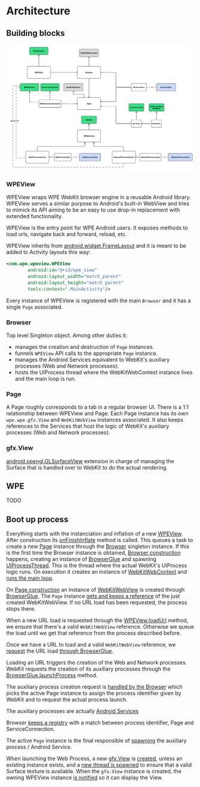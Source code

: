 # Architecture

## Building blocks

![high_level_design.png](./images/high_level_design.png)

### WPEView
WPEView wraps WPE WebKit browser engine in a reusable Android library.
WPEView serves a similar purpose to Android's built-in WebView and tries to mimick its API aiming
to be an easy to use drop-in replacement with extended functionality.

WPEView is the entry point for WPE Android users. It exposes methods to load urls, navigate back
and forward, reload, etc.

WPEView inherits from [android.widget.FrameLayout](https://developer.android.com/reference/kotlin/android/widget/FrameLayout)
and it is meant to be added to Activity layouts this way:

```xml
<com.wpe.wpeview.WPEView
        android:id="@+id/wpe_view"
        android:layout_width="match_parent"
        android:layout_height="match_parent"
        tools:context=".MainActivity"/>
```

Every instance of WPEView is registered with the main `Browser` and it has a single `Page` associated.

### Browser
Top level Singleton object. Among other duties it:

- manages the creation and destruction of `Page` instances.
- funnels `WPEView` API calls to the appropriate `Page` instance.
- manages the Android Services equivalent to WebKit's auxiliary processes (Web and Network processes).
- hosts the UIProcess thread where the WebKitWebContext instance lives and the main loop is run.

### Page
A Page roughly corresponds to a tab in a regular browser UI.
There is a 1:1 relationship between WPEView and Page.
Each Page instance has its own `wpe.wpe.gfx.View` and `WebKitWebView` instances associated.
It also keeps references to the Services that host the logic of WebKit's auxiliary
processes (Web and Network processes).

### gfx.View
[android.opengl.GLSurfaceView](https://developer.android.com/reference/android/opengl/GLSurfaceView?hl=en)
extension in charge of managing the Surface that is handled over to WebKit to do the actual rendering.

## WPE

TODO

## Boot up process

Everything starts with the instanciation and inflation of a new [WPEView](https://gitlab.igalia.com/teams/webkit/wpe-android/-/blob/948e2ed2f1f79cf51256a44ed93b80a10c466a2f/wpe/src/main/java/com/wpe/wpeview/WPEView.java#L25). 
After construction its [onFinishInflate](https://gitlab.igalia.com/teams/webkit/wpe-android/-/blob/948e2ed2f1f79cf51256a44ed93b80a10c466a2f/wpe/src/main/java/com/wpe/wpeview/WPEView.java#L40) 
method is called. This queues a task to create a new [Page](https://gitlab.igalia.com/teams/webkit/wpe-android/-/blob/948e2ed2f1f79cf51256a44ed93b80a10c466a2f/wpe/src/main/java/com/wpe/wpeview/WPEView.java#L40) 
instance through the [Browser](https://gitlab.igalia.com/teams/webkit/wpe-android/-/blob/948e2ed2f1f79cf51256a44ed93b80a10c466a2f/wpe/src/main/java/com/wpe/wpeview/WPEView.java#L40) 
singleton instance. If this is the first time the Browser instance is obtained, [Browser construction](https://gitlab.igalia.com/teams/webkit/wpe-android/-/blob/948e2ed2f1f79cf51256a44ed93b80a10c466a2f/wpe/src/main/java/com/wpe/wpe/Browser.java#L219) 
happens, creating an instance of [BrowserGlue](https://gitlab.igalia.com/teams/webkit/wpe-android/-/blob/948e2ed2f1f79cf51256a44ed93b80a10c466a2f/wpe/src/main/java/com/wpe/wpe/Browser.java#L219) 
and spawning [UIProcessThread](https://gitlab.igalia.com/teams/webkit/wpe-android/-/blob/948e2ed2f1f79cf51256a44ed93b80a10c466a2f/wpe/src/main/java/com/wpe/wpe/Browser.java#L219). 
This is the thread where the actual WebKit's UIProcess logic runs. On execution it creates an instance of [WebKitWebContext](https://gitlab.igalia.com/teams/webkit/wpe-android/-/blob/948e2ed2f1f79cf51256a44ed93b80a10c466a2f/wpe/src/main/glue/browser/browser.cpp#L36) 
and [runs the main loop](https://gitlab.igalia.com/teams/webkit/wpe-android/-/blob/948e2ed2f1f79cf51256a44ed93b80a10c466a2f/wpe/src/main/glue/browser/browser.cpp#L40).

On [Page construction](https://gitlab.igalia.com/teams/webkit/wpe-android/-/blob/948e2ed2f1f79cf51256a44ed93b80a10c466a2f/wpe/src/main/java/com/wpe/wpe/Page.java#L121) 
an instance of [WebKitWebView](https://gitlab.igalia.com/teams/webkit/wpe-android/-/blob/948e2ed2f1f79cf51256a44ed93b80a10c466a2f/wpe/src/main/java/com/wpe/wpe/Page.java#L173) 
is created through [BrowserGlue](https://gitlab.igalia.com/teams/webkit/wpe-android/-/blob/948e2ed2f1f79cf51256a44ed93b80a10c466a2f/wpe/src/main/glue/browser/browser.cpp#L78). 
The `Page` instance [gets and keeps a reference](https://gitlab.igalia.com/teams/webkit/wpe-android/-/blob/948e2ed2f1f79cf51256a44ed93b80a10c466a2f/wpe/src/main/java/com/wpe/wpe/Page.java#L160) 
of the just created WebKitWebView. If no URL load has been requested, the process stops there.

When a new URL load is requested through the [WPEView.loadUrl](https://gitlab.igalia.com/teams/webkit/wpe-android/-/blob/948e2ed2f1f79cf51256a44ed93b80a10c466a2f/wpe/src/main/java/com/wpe/wpeview/WPEView.java#L70) 
method, we ensure that there's a valid `WebKitWebView` reference. Otherwise we queue the load until we get that reference from the process described before.

Once we have a URL to load and a valid `WebKitWebView` reference, we [request](https://gitlab.igalia.com/teams/webkit/wpe-android/-/blob/948e2ed2f1f79cf51256a44ed93b80a10c466a2f/wpe/src/main/java/com/wpe/wpe/Page.java#L250) 
the URL load [through BrowserGlue](https://gitlab.igalia.com/teams/webkit/wpe-android/-/blob/948e2ed2f1f79cf51256a44ed93b80a10c466a2f/wpe/src/main/glue/browser/browser.cpp#L146).

Loading an URL triggers the creation of the Web and Network processes. WebKit requests the creation of its auxiliary processes through the 
[BrowserGlue.launchProcess](https://gitlab.igalia.com/teams/webkit/wpe-android/-/blob/948e2ed2f1f79cf51256a44ed93b80a10c466a2f/wpe/src/main/java/com/wpe/wpe/BrowserGlue.java#L49) 
method.

The auxiliary process creation request is [handled by the Browser](https://gitlab.igalia.com/teams/webkit/wpe-android/-/blob/948e2ed2f1f79cf51256a44ed93b80a10c466a2f/wpe/src/main/java/com/wpe/wpe/Browser.java#L273) 
which picks the active Page instance to assign the process identifier given by WebKit and to request the actual process launch.

The auxiliary processes are actually [Android Services](https://developer.android.com/guide/components/services)

Browser [keeps a registry](https://gitlab.igalia.com/teams/webkit/wpe-android/-/blob/948e2ed2f1f79cf51256a44ed93b80a10c466a2f/wpe/src/main/java/com/wpe/wpe/Browser.java#L106) 
with a match between process identifier, Page and ServiceConnection.

The active `Page` instance is the final responsible of [spawning](https://gitlab.igalia.com/teams/webkit/wpe-android/-/blob/948e2ed2f1f79cf51256a44ed93b80a10c466a2f/wpe/src/main/java/com/wpe/wpe/Page.java#L190) 
the auxiliary process / Android Service.

When launching the Web Process, a new [gfx.View](https://gitlab.igalia.com/teams/webkit/wpe-android/-/blob/948e2ed2f1f79cf51256a44ed93b80a10c466a2f/wpe/src/main/java/com/wpe/wpe/gfx/View.java) 
is [created](https://gitlab.igalia.com/teams/webkit/wpe-android/-/blob/948e2ed2f1f79cf51256a44ed93b80a10c466a2f/wpe/src/main/java/com/wpe/wpe/Page.java#L208), 
unless an existing instance exists, and a [new thread is spawned](https://gitlab.igalia.com/teams/webkit/wpe-android/-/blob/948e2ed2f1f79cf51256a44ed93b80a10c466a2f/wpe/src/main/java/com/wpe/wpe/Page.java#L180) 
to ensure that a valid Surface texture is available. When the `gfx.View` instance is created, the owning WPEView instance [is notified](https://gitlab.igalia.com/teams/webkit/wpe-android/-/blob/e1727079e4ea940a5c542d23b7adbff3a7eb413e/wpe/src/main/java/com/wpe/wpeview/WPEView.java#L74) 
so it can display the View.
